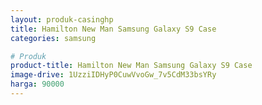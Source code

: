 ```yaml
---
layout: produk-casinghp
title: Hamilton New Man Samsung Galaxy S9 Case
categories: samsung

# Produk
product-title: Hamilton New Man Samsung Galaxy S9 Case
image-drive: 1UzziIDHyP0CuwVvoGw_7v5CdM33bsYRy
harga: 90000
---
```

